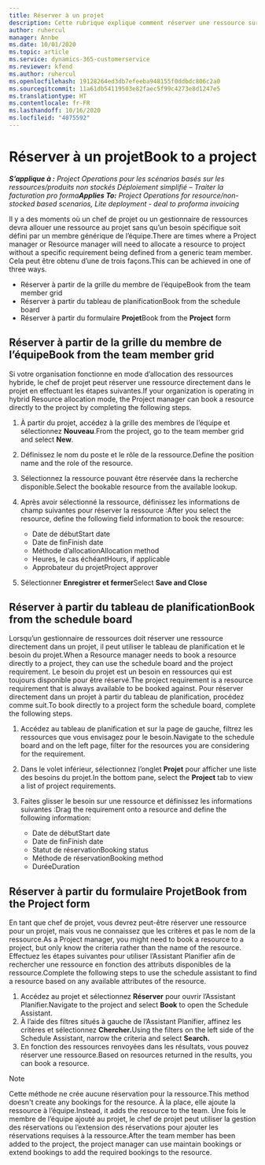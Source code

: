```yaml
---
title: Réserver à un projet
description: Cette rubrique explique comment réserver une ressource sur un projet.
author: ruhercul
manager: Annbe
ms.date: 10/01/2020
ms.topic: article
ms.service: dynamics-365-customerservice
ms.reviewer: kfend
ms.author: ruhercul
ms.openlocfilehash: 19128264ed3db7efeeba948155f0ddbdc806c2a0
ms.sourcegitcommit: 11a61db54119503e82faec5f99c4273e8d1247e5
ms.translationtype: HT
ms.contentlocale: fr-FR
ms.lasthandoff: 10/16/2020
ms.locfileid: "4075592"
---
```

# <a name="book-to-a-project"></a><span data-ttu-id="87ec4-103">Réserver à un projet</span><span class="sxs-lookup"><span data-stu-id="87ec4-103">Book to a project</span></span>

<span data-ttu-id="87ec4-104">_**S’applique à :** Project Operations pour les scénarios basés sur les ressources/produits non stockés Déploiement simplifié – Traiter la facturation pro forma_</span><span class="sxs-lookup"><span data-stu-id="87ec4-104">_**Applies To:** Project Operations for resource/non-stocked based scenarios, Lite deployment - deal to proforma invoicing_</span></span>

<span data-ttu-id="87ec4-105">Il y a des moments où un chef de projet ou un gestionnaire de ressources devra allouer une ressource au projet sans qu’un besoin spécifique soit défini par un membre générique de l’équipe.</span><span class="sxs-lookup"><span data-stu-id="87ec4-105">There are times where a Project manager or Resource manager will need to allocate a resource to project without a specific requirement being defined from a generic team member.</span></span> <span data-ttu-id="87ec4-106">Cela peut être obtenu d’une de trois façons.</span><span class="sxs-lookup"><span data-stu-id="87ec4-106">This can be achieved in one of three ways.</span></span>

- <span data-ttu-id="87ec4-107">Réserver à partir de la grille du membre de l’équipe</span><span class="sxs-lookup"><span data-stu-id="87ec4-107">Book from the team member grid</span></span>
- <span data-ttu-id="87ec4-108">Réserver à partir du tableau de planification</span><span class="sxs-lookup"><span data-stu-id="87ec4-108">Book from the schedule board</span></span>
- <span data-ttu-id="87ec4-109">Réserver à partir du formulaire **Projet**</span><span class="sxs-lookup"><span data-stu-id="87ec4-109">Book from the **Project** form</span></span>

## <a name="book-from-the-team-member-grid"></a><span data-ttu-id="87ec4-110">Réserver à partir de la grille du membre de l’équipe</span><span class="sxs-lookup"><span data-stu-id="87ec4-110">Book from the team member grid</span></span>

<span data-ttu-id="87ec4-111">Si votre organisation fonctionne en mode d’allocation des ressources hybride, le chef de projet peut réserver une ressource directement dans le projet en effectuant les étapes suivantes.</span><span class="sxs-lookup"><span data-stu-id="87ec4-111">If your organization is operating in hybrid Resource allocation mode, the Project manager can book a resource directly to the project by completing the following steps.</span></span>

1. <span data-ttu-id="87ec4-112">À partir du projet, accédez à la grille des membres de l’équipe et sélectionnez **Nouveau**.</span><span class="sxs-lookup"><span data-stu-id="87ec4-112">From the project, go to the team member grid and select **New**.</span></span>
2. <span data-ttu-id="87ec4-113">Définissez le nom du poste et le rôle de la ressource.</span><span class="sxs-lookup"><span data-stu-id="87ec4-113">Define the position name and the role of the resource.</span></span>
3. <span data-ttu-id="87ec4-114">Sélectionnez la ressource pouvant être réservée dans la recherche disponible.</span><span class="sxs-lookup"><span data-stu-id="87ec4-114">Select the bookable resource from the available lookup.</span></span>
4. <span data-ttu-id="87ec4-115">Après avoir sélectionné la ressource, définissez les informations de champ suivantes pour réserver la ressource :</span><span class="sxs-lookup"><span data-stu-id="87ec4-115">After you select the resource, define the following field information to book the resource:</span></span>

    - <span data-ttu-id="87ec4-116">Date de début</span><span class="sxs-lookup"><span data-stu-id="87ec4-116">Start date</span></span>
    - <span data-ttu-id="87ec4-117">Date de fin</span><span class="sxs-lookup"><span data-stu-id="87ec4-117">Finish date</span></span>
    - <span data-ttu-id="87ec4-118">Méthode d’allocation</span><span class="sxs-lookup"><span data-stu-id="87ec4-118">Allocation method</span></span>
    - <span data-ttu-id="87ec4-119">Heures, le cas échéant</span><span class="sxs-lookup"><span data-stu-id="87ec4-119">Hours, if applicable</span></span>
    - <span data-ttu-id="87ec4-120">Approbateur du projet</span><span class="sxs-lookup"><span data-stu-id="87ec4-120">Project approver</span></span>

6. <span data-ttu-id="87ec4-121">Sélectionner **Enregistrer et fermer**</span><span class="sxs-lookup"><span data-stu-id="87ec4-121">Select **Save and Close**</span></span>

## <a name="book-from-the-schedule-board"></a><span data-ttu-id="87ec4-122">Réserver à partir du tableau de planification</span><span class="sxs-lookup"><span data-stu-id="87ec4-122">Book from the schedule board</span></span>

<span data-ttu-id="87ec4-123">Lorsqu’un gestionnaire de ressources doit réserver une ressource directement dans un projet, il peut utiliser le tableau de planification et le besoin du projet.</span><span class="sxs-lookup"><span data-stu-id="87ec4-123">When a Resource manager needs to book a resource directly to a project, they can use the schedule board and the project requirement.</span></span> <span data-ttu-id="87ec4-124">Le besoin du projet est un besoin en ressources qui est toujours disponible pour être réservé.</span><span class="sxs-lookup"><span data-stu-id="87ec4-124">The project requirement is a resource requirement that is always available to be booked against.</span></span> <span data-ttu-id="87ec4-125">Pour réserver directement dans un projet à partir du tableau de planification, procédez comme suit.</span><span class="sxs-lookup"><span data-stu-id="87ec4-125">To book directly to a project form the schedule board, complete the following steps.</span></span>

1. <span data-ttu-id="87ec4-126">Accédez au tableau de planification et sur la page de gauche, filtrez les ressources que vous envisagez pour le besoin.</span><span class="sxs-lookup"><span data-stu-id="87ec4-126">Navigate to the schedule board and on the left page, filter for the resources you are considering for the requirement.</span></span>
2. <span data-ttu-id="87ec4-127">Dans le volet inférieur, sélectionnez l’onglet **Projet** pour afficher une liste des besoins du projet.</span><span class="sxs-lookup"><span data-stu-id="87ec4-127">In the bottom pane, select the **Project** tab to view a list of project requirements.</span></span>
3. <span data-ttu-id="87ec4-128">Faites glisser le besoin sur une ressource et définissez les informations suivantes :</span><span class="sxs-lookup"><span data-stu-id="87ec4-128">Drag the requirement onto a resource and define the following information:</span></span>

    - <span data-ttu-id="87ec4-129">Date de début</span><span class="sxs-lookup"><span data-stu-id="87ec4-129">Start date</span></span>
    - <span data-ttu-id="87ec4-130">Date de fin</span><span class="sxs-lookup"><span data-stu-id="87ec4-130">Finish date</span></span>
    - <span data-ttu-id="87ec4-131">Statut de réservation</span><span class="sxs-lookup"><span data-stu-id="87ec4-131">Booking status</span></span>
    - <span data-ttu-id="87ec4-132">Méthode de réservation</span><span class="sxs-lookup"><span data-stu-id="87ec4-132">Booking method</span></span>
    - <span data-ttu-id="87ec4-133">Durée</span><span class="sxs-lookup"><span data-stu-id="87ec4-133">Duration</span></span>

## <a name="book-from-the-project-form"></a><span data-ttu-id="87ec4-134">Réserver à partir du formulaire Projet</span><span class="sxs-lookup"><span data-stu-id="87ec4-134">Book from the Project form</span></span>

<span data-ttu-id="87ec4-135">En tant que chef de projet, vous devrez peut-être réserver une ressource pour un projet, mais vous ne connaissez que les critères et pas le nom de la ressource.</span><span class="sxs-lookup"><span data-stu-id="87ec4-135">As a Project manager, you might need to book a resource to a project, but only know the criteria rather than the name of the resource.</span></span> <span data-ttu-id="87ec4-136">Effectuez les étapes suivantes pour utiliser l’Assistant Planifier afin de rechercher une ressource en fonction des attributs disponibles de la ressource.</span><span class="sxs-lookup"><span data-stu-id="87ec4-136">Complete the following steps to use the schedule assistant to find a resource based on any available attributes of the resource.</span></span> 

1. <span data-ttu-id="87ec4-137">Accédez au projet et sélectionnez **Réserver** pour ouvrir l’Assistant Planifier.</span><span class="sxs-lookup"><span data-stu-id="87ec4-137">Navigate to the project and select **Book** to open the Schedule Assistant.</span></span>
2. <span data-ttu-id="87ec4-138">À l’aide des filtres situés à gauche de l’Assistant Planifier, affinez les critères et sélectionnez **Chercher.**</span><span class="sxs-lookup"><span data-stu-id="87ec4-138">Using the filters on the left side of the Schedule Assistant, narrow the criteria and select **Search.**</span></span>
3. <span data-ttu-id="87ec4-139">En fonction des ressources renvoyées dans les résultats, vous pouvez réserver une ressource.</span><span class="sxs-lookup"><span data-stu-id="87ec4-139">Based on resources returned in the results, you can book a resource.</span></span>

> [!NOTE]
> <span data-ttu-id="87ec4-140">Cette méthode ne crée aucune réservation pour la ressource.</span><span class="sxs-lookup"><span data-stu-id="87ec4-140">This method doesn't create any bookings for the resource.</span></span> <span data-ttu-id="87ec4-141">À la place, elle ajoute la ressource à l’équipe.</span><span class="sxs-lookup"><span data-stu-id="87ec4-141">Instead, it adds the resource to the team.</span></span> <span data-ttu-id="87ec4-142">Une fois le membre de l’équipe ajouté au projet, le chef de projet peut utiliser la gestion des réservations ou l’extension des réservations pour ajouter les réservations requises à la ressource.</span><span class="sxs-lookup"><span data-stu-id="87ec4-142">After the team member has been added to the project, the project manager can use maintain bookings or extend bookings to add the required bookings to the resource.</span></span>
